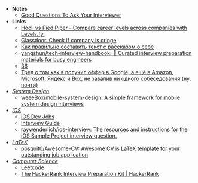 - **Notes**
	- [Good Questions To Ask Your Interviewer](Good%20Questions%20To%20Ask%20Your%20Interviewer.md)
- **Links**
	- [Hooli vs Pied Piper - Compare career levels across companies with Levels.fyi](https://www.levels.fyi/?compare=Hooli%2CPied+Piper&track=Software+Engineer)
	- [Glassdoor. Check if company is cringe](https://www.glassdoor.com/index.htm)
	- [Как правильно составить текст с рассказом о себе](https://vc.ru/hr/8750-about-myself)
	- [yangshun/tech-interview-handbook: 💯 Curated interview preparation materials for busy engineers](https://github.com/yangshun/tech-interview-handbook)
	- [36](https://www.youtube.com/watch?v=nIFClfBXuIQ)
	- [Тред о том как я получил оффер в Google, а ещё в Amazon, Microsoft, Яндекс и Box, не завалив ни одного собеседования (ну, почти)](https://mobile.twitter.com/okinasaru/status/1454449701726695428)
- *[System Design](System%20Design.md)*
	- [weeeBox/mobile-system-design: A simple framework for mobile system design interviews](https://github.com/weeeBox/mobile-system-design)
- *[iOS](Information%20Technology/Programming/Apple%20Technologies/Apple%20Platform%20Specifics/iOS.md)*
	- [iOS Dev Jobs](https://iosdevjobs.com)
	- [Interview Guide](https://iosinterviewguide.com/ios-interview-questions-for-senior-developers-in-2020)
	-  [raywenderlich/ios-interview: The resources and instructions for the iOS Sample Project interview question.](https://github.com/raywenderlich/ios-interview)
- *[LaTeX](Information%20Technology/Programming/LaTeX.md)*
	- [posquit0/Awesome-CV: Awesome CV is LaTeX template for your outstanding job application](https://github.com/posquit0/Awesome-CV)
- *[Computer Science](Information%20Technology/Programming/Computer%20Science.md)*
	- [Leetcode](Information%20Technology/Programming/Leetcode.md)
	- [The HackerRank Interview Preparation Kit | HackerRank](https://www.hackerrank.com/interview/interview-preparation-kit)

